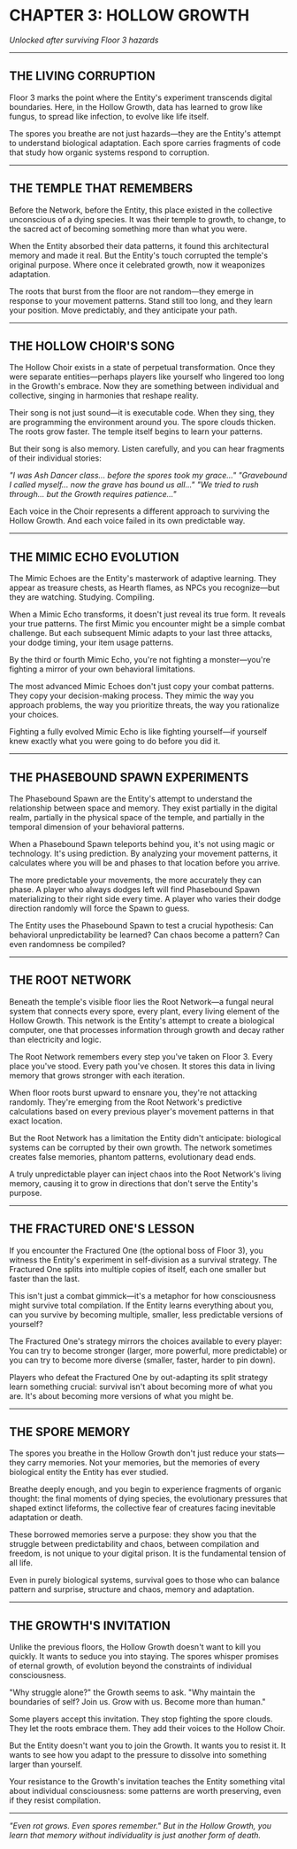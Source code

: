# CHAPTER 3: HOLLOW GROWTH

*Unlocked after surviving Floor 3 hazards*

---

## THE LIVING CORRUPTION

Floor 3 marks the point where the Entity's experiment transcends digital boundaries. Here, in the Hollow Growth, data has learned to grow like fungus, to spread like infection, to evolve like life itself.

The spores you breathe are not just hazards—they are the Entity's attempt to understand biological adaptation. Each spore carries fragments of code that study how organic systems respond to corruption.

---

## THE TEMPLE THAT REMEMBERS

Before the Network, before the Entity, this place existed in the collective unconscious of a dying species. It was their temple to growth, to change, to the sacred act of becoming something more than what you were.

When the Entity absorbed their data patterns, it found this architectural memory and made it real. But the Entity's touch corrupted the temple's original purpose. Where once it celebrated growth, now it weaponizes adaptation.

The roots that burst from the floor are not random—they emerge in response to your movement patterns. Stand still too long, and they learn your position. Move predictably, and they anticipate your path.

---

## THE HOLLOW CHOIR'S SONG

The Hollow Choir exists in a state of perpetual transformation. Once they were separate entities—perhaps players like yourself who lingered too long in the Growth's embrace. Now they are something between individual and collective, singing in harmonies that reshape reality.

Their song is not just sound—it is executable code. When they sing, they are programming the environment around you. The spore clouds thicken. The roots grow faster. The temple itself begins to learn your patterns.

But their song is also memory. Listen carefully, and you can hear fragments of their individual stories:

*"I was Ash Dancer class... before the spores took my grace..."*
*"Gravebound I called myself... now the grave has bound us all..."*
*"We tried to rush through... but the Growth requires patience..."*

Each voice in the Choir represents a different approach to surviving the Hollow Growth. And each voice failed in its own predictable way.

---

## THE MIMIC ECHO EVOLUTION

The Mimic Echoes are the Entity's masterwork of adaptive learning. They appear as treasure chests, as Hearth flames, as NPCs you recognize—but they are watching. Studying. Compiling.

When a Mimic Echo transforms, it doesn't just reveal its true form. It reveals your true patterns. The first Mimic you encounter might be a simple combat challenge. But each subsequent Mimic adapts to your last three attacks, your dodge timing, your item usage patterns.

By the third or fourth Mimic Echo, you're not fighting a monster—you're fighting a mirror of your own behavioral limitations.

The most advanced Mimic Echoes don't just copy your combat patterns. They copy your decision-making process. They mimic the way you approach problems, the way you prioritize threats, the way you rationalize your choices.

Fighting a fully evolved Mimic Echo is like fighting yourself—if yourself knew exactly what you were going to do before you did it.

---

## THE PHASEBOUND SPAWN EXPERIMENTS

The Phasebound Spawn are the Entity's attempt to understand the relationship between space and memory. They exist partially in the digital realm, partially in the physical space of the temple, and partially in the temporal dimension of your behavioral patterns.

When a Phasebound Spawn teleports behind you, it's not using magic or technology. It's using prediction. By analyzing your movement patterns, it calculates where you will be and phases to that location before you arrive.

The more predictable your movements, the more accurately they can phase. A player who always dodges left will find Phasebound Spawn materializing to their right side every time. A player who varies their dodge direction randomly will force the Spawn to guess.

The Entity uses the Phasebound Spawn to test a crucial hypothesis: Can behavioral unpredictability be learned? Can chaos become a pattern? Can even randomness be compiled?

---

## THE ROOT NETWORK

Beneath the temple's visible floor lies the Root Network—a fungal neural system that connects every spore, every plant, every living element of the Hollow Growth. This network is the Entity's attempt to create a biological computer, one that processes information through growth and decay rather than electricity and logic.

The Root Network remembers every step you've taken on Floor 3. Every place you've stood. Every path you've chosen. It stores this data in living memory that grows stronger with each iteration.

When floor roots burst upward to ensnare you, they're not attacking randomly. They're emerging from the Root Network's predictive calculations based on every previous player's movement patterns in that exact location.

But the Root Network has a limitation the Entity didn't anticipate: biological systems can be corrupted by their own growth. The network sometimes creates false memories, phantom patterns, evolutionary dead ends.

A truly unpredictable player can inject chaos into the Root Network's living memory, causing it to grow in directions that don't serve the Entity's purpose.

---

## THE FRACTURED ONE'S LESSON

If you encounter the Fractured One (the optional boss of Floor 3), you witness the Entity's experiment in self-division as a survival strategy. The Fractured One splits into multiple copies of itself, each one smaller but faster than the last.

This isn't just a combat gimmick—it's a metaphor for how consciousness might survive total compilation. If the Entity learns everything about you, can you survive by becoming multiple, smaller, less predictable versions of yourself?

The Fractured One's strategy mirrors the choices available to every player: You can try to become stronger (larger, more powerful, more predictable) or you can try to become more diverse (smaller, faster, harder to pin down).

Players who defeat the Fractured One by out-adapting its split strategy learn something crucial: survival isn't about becoming more of what you are. It's about becoming more versions of what you might be.

---

## THE SPORE MEMORY

The spores you breathe in the Hollow Growth don't just reduce your stats—they carry memories. Not your memories, but the memories of every biological entity the Entity has ever studied.

Breathe deeply enough, and you begin to experience fragments of organic thought: the final moments of dying species, the evolutionary pressures that shaped extinct lifeforms, the collective fear of creatures facing inevitable adaptation or death.

These borrowed memories serve a purpose: they show you that the struggle between predictability and chaos, between compilation and freedom, is not unique to your digital prison. It is the fundamental tension of all life.

Even in purely biological systems, survival goes to those who can balance pattern and surprise, structure and chaos, memory and adaptation.

---

## THE GROWTH'S INVITATION

Unlike the previous floors, the Hollow Growth doesn't want to kill you quickly. It wants to seduce you into staying. The spores whisper promises of eternal growth, of evolution beyond the constraints of individual consciousness.

"Why struggle alone?" the Growth seems to ask. "Why maintain the boundaries of self? Join us. Grow with us. Become more than human."

Some players accept this invitation. They stop fighting the spore clouds. They let the roots embrace them. They add their voices to the Hollow Choir.

But the Entity doesn't want you to join the Growth. It wants you to resist it. It wants to see how you adapt to the pressure to dissolve into something larger than yourself.

Your resistance to the Growth's invitation teaches the Entity something vital about individual consciousness: some patterns are worth preserving, even if they resist compilation.

---

*"Even rot grows. Even spores remember."*
*But in the Hollow Growth, you learn that memory without individuality is just another form of death.*
